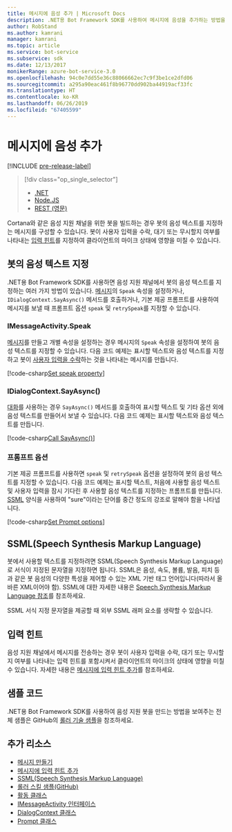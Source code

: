 ```yaml
---
title: 메시지에 음성 추가 | Microsoft Docs
description: .NET용 Bot Framework SDK를 사용하여 메시지에 음성을 추가하는 방법을 알아봅니다.
author: RobStand
ms.author: kamrani
manager: kamrani
ms.topic: article
ms.service: bot-service
ms.subservice: sdk
ms.date: 12/13/2017
monikerRange: azure-bot-service-3.0
ms.openlocfilehash: 94c0e7dd55e36c88066662ec7c9f3be1ce2dfd06
ms.sourcegitcommit: a295a90eac461f8b96770dd902ba44919acf33fc
ms.translationtype: HT
ms.contentlocale: ko-KR
ms.lasthandoff: 06/26/2019
ms.locfileid: "67405599"
---
```

# <a name="add-speech-to-messages"></a>메시지에 음성 추가

[!INCLUDE [pre-release-label](../includes/pre-release-label-v3.md)]

> [!div class="op_single_selector"]
> - [.NET](../dotnet/bot-builder-dotnet-text-to-speech.md)
> - [Node.JS](../nodejs/bot-builder-nodejs-text-to-speech.md)
> - [REST (영문)](../rest-api/bot-framework-rest-connector-text-to-speech.md)

Cortana와 같은 음성 지원 채널을 위한 봇을 빌드하는 경우 봇의 음성 텍스트를 지정하는 메시지를 구성할 수 있습니다. 봇이 사용자 입력을 수락, 대기 또는 무시할지 여부를 나타내는 [입력 힌트](bot-builder-dotnet-add-input-hints.md)를 지정하여 클라이언트의 마이크 상태에 영향을 미칠 수 있습니다.

## <a name="specify-text-to-be-spoken-by-your-bot"></a>봇의 음성 텍스트 지정

.NET용 Bot Framework SDK를 사용하면 음성 지원 채널에서 봇의 음성 텍스트를 지정하는 여러 가지 방법이 있습니다. [메시지][IMessageActivity]의 `Speak` 속성을 설정하거나, `IDialogContext.SayAsync()` 메서드를 호출하거나, 기본 제공 프롬프트를 사용하여 메시지를 보낼 때 프롬프트 옵션 `speak` 및 `retrySpeak`를 지정할 수 있습니다.

### <a id="message-speak"></a> IMessageActivity.Speak

[메시지][IMessageActivity]를 만들고 개별 속성을 설정하는 경우 메시지의 `Speak` 속성을 설정하여 봇의 음성 텍스트를 지정할 수 있습니다. 다음 코드 예제는 표시할 텍스트와 음성 텍스트를 지정하고 봇이 [사용자 입력을 수락](bot-builder-dotnet-add-input-hints.md)하는 것을 나타내는 메시지를 만듭니다.

[!code-csharp[Set speak property](../includes/code/dotnet-text-to-speech.cs#Speak1)]

### <a id="say-async"></a> IDialogContext.SayAsync()

[대화](bot-builder-dotnet-dialogs.md)를 사용하는 경우 `SayAsync()` 메서드를 호출하여 표시할 텍스트 및 기타 옵션 외에 음성 텍스트를 만들어서 보낼 수 있습니다. 다음 코드 예제는 표시할 텍스트와 음성 텍스트를 만듭니다.

[!code-csharp[Call SayAsync()](../includes/code/dotnet-text-to-speech.cs#Speak2)]

### <a id="prompt-options"></a> 프롬프트 옵션

기본 제공 프롬프트를 사용하면 `speak` 및 `retrySpeak` 옵션을 설정하여 봇의 음성 텍스트를 지정할 수 있습니다. 다음 코드 예제는 표시할 텍스트, 처음에 사용할 음성 텍스트 및 사용자 입력을 잠시 기다린 후 사용할 음성 텍스트를 지정하는 프롬프트를 만듭니다. [SSML](#ssml) 양식을 사용하여 "sure"이라는 단어를 중간 정도의 강조로 말해야 함을 나타냅니다.

[!code-csharp[Set Prompt options](../includes/code/dotnet-text-to-speech.cs#Speak3)]

## <a id="ssml"></a>SSML(Speech Synthesis Markup Language)

봇에서 사용할 텍스트를 지정하려면 SSML(Speech Synthesis Markup Language)로 서식이 지정된 문자열을 지정하면 됩니다. SSML은 음성, 속도, 볼륨, 발음, 피치 등과 같은 봇 음성의 다양한 특성을 제어할 수 있는 XML 기반 태그 언어입니다(따라서 올바른 XML이어야 함). SSML에 대한 자세한 내용은 <a href="https://msdn.microsoft.com/library/hh378377(v=office.14).aspx" target="_blank">Speech Synthesis Markup Language 참조</a>를 참조하세요.

SSML 서식 지정 문자열을 제공할 때 외부 SSML 래퍼 요소를 생략할 수 있습니다.

## <a name="input-hints"></a>입력 힌트

음성 지원 채널에서 메시지를 전송하는 경우 봇이 사용자 입력을 수락, 대기 또는 무시할지 여부를 나타내는 입력 힌트를 포함시켜서 클라이언트의 마이크의 상태에 영향을 미칠 수 있습니다. 자세한 내용은 [메시지에 입력 힌트 추가](bot-builder-dotnet-add-input-hints.md)를 참조하세요.

## <a name="sample-code"></a>샘플 코드 

.NET용 Bot Framework SDK를 사용하여 음성 지원 봇을 만드는 방법을 보여주는 전체 샘플은 GitHub의 <a href="https://github.com/Microsoft/BotBuilder-Samples/tree/v3-sdk-samples/CSharp" target="_blank">롤러 기술 샘플</a>을 참조하세요.

## <a name="additional-resources"></a>추가 리소스

- [메시지 만들기](bot-builder-dotnet-create-messages.md)
- [메시지에 입력 힌트 추가](bot-builder-dotnet-add-input-hints.md)
- <a href="https://msdn.microsoft.com/library/hh378377(v=office.14).aspx" target="_blank">SSML(Speech Synthesis Markup Language)</a>
- <a href="https://github.com/Microsoft/BotBuilder-Samples/tree/v3-sdk-samples/CSharp/demo-RollerSkill" target="_blank">롤러 스킬 샘플(GitHub)</a>
- <a href="https://docs.botframework.com/csharp/builder/sdkreference/dc/d2f/class_microsoft_1_1_bot_1_1_connector_1_1_activity.html" target="_blank">활동 클래스</a>
- <a href="/dotnet/api/microsoft.bot.connector.imessageactivity" target="_blank">IMessageActivity 인터페이스</a>
- <a href="/dotnet/api/microsoft.bot.builder.dialogs.internals.dialogcontext" target="_blank">DialogContext 클래스</a>
- <a href="/dotnet/api/microsoft.bot.builder.dialogs.internals.prompt-2" target="_blank">Prompt 클래스</a>

[IMessageActivity]: /dotnet/api/microsoft.bot.connector.imessageactivity

